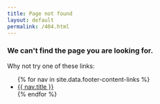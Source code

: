 ```yaml
---
title: Page not found
layout: default
permalink: /404.html
---
```


### We can't find the page you are looking for.

Why not try one of these links:

<ul>{% for nav in site.data.footer-content-links %}
	<li>
		<a href="{{ site.baseurl }}{{ nav.href }}">{{ nav.title }}</a>
	</li>
	{% endfor %}
</ul>